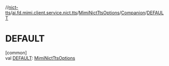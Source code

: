 //[nict-tts](../../../../index.md)/[ai.fd.mimi.client.service.nict.tts](../../index.md)/[MimiNictTtsOptions](../index.md)/[Companion](index.md)/[DEFAULT](-d-e-f-a-u-l-t.md)

# DEFAULT

[common]\
val [DEFAULT](-d-e-f-a-u-l-t.md): [MimiNictTtsOptions](../index.md)
